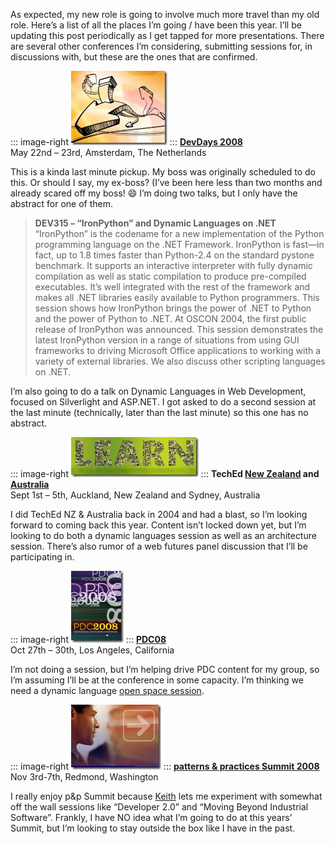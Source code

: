 As expected, my new role is going to involve much more travel than my
old role. Here’s a list of all the places I’m going / have been this
year. I’ll be updating this post periodically as I get tapped for more
presentations. There are several other conferences I’m considering,
submitting sessions for, in discussions with, but these are the ones
that are confirmed.

::: image-right
[![dutchdevdays](https://raw.githubusercontent.com/devhawk/devhawk.github.io/master/images/blog/20080516-1541-devhawk-world-tour-2008/dutchdevdays_3.jpg)](http://www.devdays.nl/)
:::
**[DevDays 2008](http://www.devdays.nl)**\
May 22nd – 23rd, Amsterdam, The Netherlands

This is a kinda last minute pickup. My boss was originally scheduled to
do this. Or should I say, my ex-boss? (I’ve been here less than two
months and already scared off my boss!
:smile: I’m doing two talks, but I only have the abstract for one of them.

> **DEV315 – “IronPython” and Dynamic Languages on .NET**\
> “IronPython” is the codename for a new implementation of the Python
> programming language on the .NET Framework. IronPython is fast—in
> fact, up to 1.8 times faster than Python-2.4 on the standard pystone
> benchmark. It supports an interactive interpreter with fully dynamic
> compilation as well as static compilation to produce pre-compiled
> executables. It’s well integrated with the rest of the framework and
> makes all .NET libraries easily available to Python programmers. This
> session shows how IronPython brings the power of .NET to Python and
> the power of Python to .NET. At OSCON 2004, the first public release
> of IronPython was announced. This session demonstrates the latest
> IronPython version in a range of situations from using GUI frameworks
> to driving Microsoft Office applications to working with a variety of
> external libraries. We also discuss other scripting languages on .NET.

I’m also going to do a talk on Dynamic Languages in Web Development,
focused on Silverlight and ASP.NET. I got asked to do a second session
at the last minute (technically, later than the last minute) so this one
has no abstract.

::: image-right
![teched](https://raw.githubusercontent.com/devhawk/devhawk.github.io/master/images/blog/20080516-1541-devhawk-world-tour-2008/teched_3.jpg)
:::
**TechEd [New Zealand](http://www.microsoft.com/nz/teched08/index.aspx)
and [Australia](http://www.microsoft.com.au/teched/default.aspx)**\
Sept 1st – 5th, Auckland, New Zealand and Sydney, Australia 

I did TechEd NZ & Australia back in 2004 and had a blast, so I’m looking
forward to coming back this year. Content isn’t locked down yet, but I’m
looking to do both a dynamic languages session as well as an
architecture session. There’s also rumor of a web futures panel
discussion that I’ll be participating in.

::: image-right
![PDC](https://raw.githubusercontent.com/devhawk/devhawk.github.io/master/images/blog/20080516-1541-devhawk-world-tour-2008/pdc_flair_thumb.jpg)
:::
**[PDC08](http://microsoftpdc.com/)**\
Oct 27th – 30th, Los Angeles, California

I’m not doing a session, but I’m helping drive PDC content for my group,
so I’m assuming I’ll be at the conference in some capacity. I’m thinking
we need a dynamic language [open space
session](http://microsoftpdc.com/Agenda/UnSessions.aspx#open-space).

::: image-right
![](https://raw.githubusercontent.com/devhawk/devhawk.github.io/master/images/blog/20080516-1541-devhawk-world-tour-2008/pnpSummitHero_ba4d0b19-a8c8-4db7-b1ff-79ceffba7109.jpg)
:::
**[patterns & practices Summit 2008](http://www.pnpsummit.com/west2008/west2008.aspx)**\
Nov 3rd-7th, Redmond, Washington

I really enjoy p&p Summit because
[Keith](http://weblogs.asp.net/kpleas/) lets me experiment with somewhat
off the wall sessions like “Developer 2.0” and “Moving Beyond Industrial
Software”. Frankly, I have NO idea what I’m going to do at this years’
Summit, but I’m looking to stay outside the box like I have in the past.
